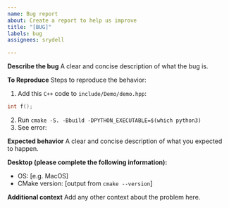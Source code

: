 ```yaml
---
name: Bug report
about: Create a report to help us improve
title: "[BUG]"
labels: bug
assignees: srydell

---
```


**Describe the bug**
A clear and concise description of what the bug is.

**To Reproduce**
Steps to reproduce the behavior:
1. Add this `C++` code to `include/Demo/demo.hpp`:
```cpp
int f();
```
2. Run `cmake -S. -Bbuild -DPYTHON_EXECUTABLE=$(which python3)`
3. See error:

**Expected behavior**
A clear and concise description of what you expected to happen.

**Desktop (please complete the following information):**
 - OS: [e.g. MacOS]
- CMake version: [output from `cmake --version`]

**Additional context**
Add any other context about the problem here.
